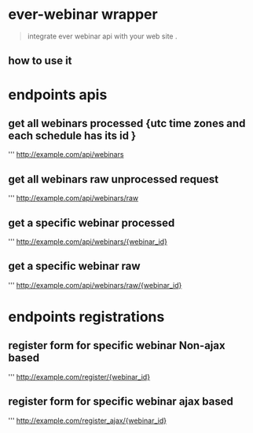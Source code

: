# ever-webinar wrapper

>integrate ever webinar api with your web site .

## how to use it 


# endpoints apis

## get all webinars processed {utc time zones and each schedule has its id } 

''' http://example.com/api/webinars

## get all webinars raw unprocessed request 

''' http://example.com/api/webinars/raw

## get a specific webinar processed 

''' http://example.com/api/webinars/{webinar_id}

## get a specific webinar raw

''' http://example.com/api/webinars/raw/{webinar_id}

# endpoints registrations 

## register form for specific webinar Non-ajax based 

''' http://example.com/register/{webinar_id}

## register form for specific webinar ajax based

''' http://example.com/register_ajax/{webinar_id}